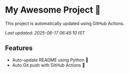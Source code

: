 # My Awesome Project 🚀

This project is automatically updated using GitHub Actions.

_Last updated: 2025-06-17 06:45:10 IST_

## Features
- Auto-update README using Python 🐍
- Auto Git push with GitHub Actions 🤖
